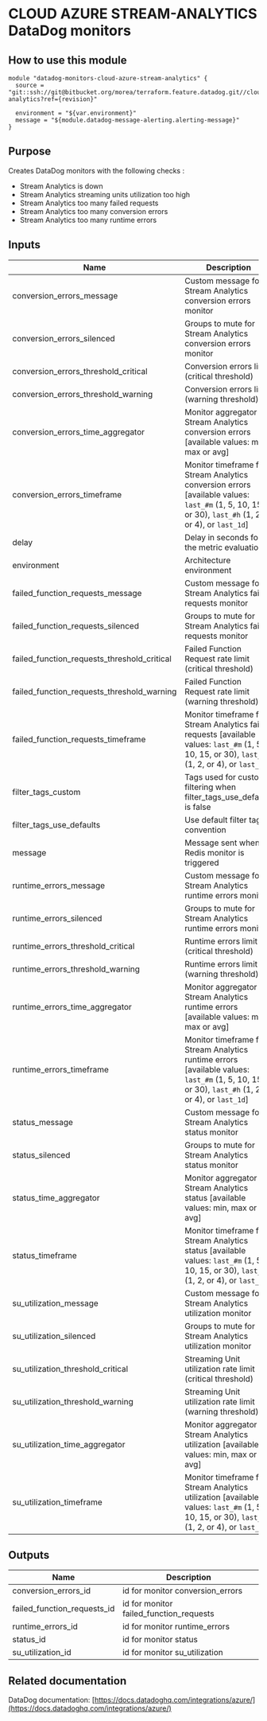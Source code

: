 # CLOUD AZURE STREAM-ANALYTICS DataDog monitors

## How to use this module

```
module "datadog-monitors-cloud-azure-stream-analytics" {
  source = "git::ssh://git@bitbucket.org/morea/terraform.feature.datadog.git//cloud/azure/stream-analytics?ref={revision}"

  environment = "${var.environment}"
  message = "${module.datadog-message-alerting.alerting-message}"
}

```

## Purpose

Creates DataDog monitors with the following checks :

- Stream Analytics is down
- Stream Analytics streaming units utilization too high
- Stream Analytics too many failed requests
- Stream Analytics too many conversion errors
- Stream Analytics too many runtime errors

## Inputs

| Name | Description | Type | Default | Required |
|------|-------------|:----:|:-----:|:-----:|
| conversion_errors_message | Custom message for Stream Analytics conversion errors monitor | string | `` | no |
| conversion_errors_silenced | Groups to mute for Stream Analytics conversion errors monitor | map | `<map>` | no |
| conversion_errors_threshold_critical | Conversion errors limit (critical threshold) | string | `10` | no |
| conversion_errors_threshold_warning | Conversion errors limit (warning threshold) | string | `0` | no |
| conversion_errors_time_aggregator | Monitor aggregator for Stream Analytics conversion errors [available values: min, max or avg] | string | `min` | no |
| conversion_errors_timeframe | Monitor timeframe for Stream Analytics conversion errors [available values: `last_#m` (1, 5, 10, 15, or 30), `last_#h` (1, 2, or 4), or `last_1d`] | string | `last_5m` | no |
| delay | Delay in seconds for the metric evaluation | string | `900` | no |
| environment | Architecture environment | string | - | yes |
| failed_function_requests_message | Custom message for Stream Analytics failed requests monitor | string | `` | no |
| failed_function_requests_silenced | Groups to mute for Stream Analytics failed requests monitor | map | `<map>` | no |
| failed_function_requests_threshold_critical | Failed Function Request rate limit (critical threshold) | string | `10` | no |
| failed_function_requests_threshold_warning | Failed Function Request rate limit (warning threshold) | string | `0` | no |
| failed_function_requests_timeframe | Monitor timeframe for Stream Analytics failed requests [available values: `last_#m` (1, 5, 10, 15, or 30), `last_#h` (1, 2, or 4), or `last_1d`] | string | `last_5m` | no |
| filter_tags_custom | Tags used for custom filtering when filter_tags_use_defaults is false | string | `*` | no |
| filter_tags_use_defaults | Use default filter tags convention | string | `true` | no |
| message | Message sent when a Redis monitor is triggered | string | - | yes |
| runtime_errors_message | Custom message for Stream Analytics runtime errors monitor | string | `` | no |
| runtime_errors_silenced | Groups to mute for Stream Analytics runtime errors monitor | map | `<map>` | no |
| runtime_errors_threshold_critical | Runtime errors limit (critical threshold) | string | `10` | no |
| runtime_errors_threshold_warning | Runtime errors limit (warning threshold) | string | `0` | no |
| runtime_errors_time_aggregator | Monitor aggregator for Stream Analytics runtime errors [available values: min, max or avg] | string | `min` | no |
| runtime_errors_timeframe | Monitor timeframe for Stream Analytics runtime errors [available values: `last_#m` (1, 5, 10, 15, or 30), `last_#h` (1, 2, or 4), or `last_1d`] | string | `last_5m` | no |
| status_message | Custom message for Stream Analytics status monitor | string | `` | no |
| status_silenced | Groups to mute for Stream Analytics status monitor | map | `<map>` | no |
| status_time_aggregator | Monitor aggregator for Stream Analytics status [available values: min, max or avg] | string | `max` | no |
| status_timeframe | Monitor timeframe for Stream Analytics status [available values: `last_#m` (1, 5, 10, 15, or 30), `last_#h` (1, 2, or 4), or `last_1d`] | string | `last_5m` | no |
| su_utilization_message | Custom message for Stream Analytics utilization monitor | string | `` | no |
| su_utilization_silenced | Groups to mute for Stream Analytics utilization monitor | map | `<map>` | no |
| su_utilization_threshold_critical | Streaming Unit utilization rate limit (critical threshold) | string | `80` | no |
| su_utilization_threshold_warning | Streaming Unit utilization rate limit (warning threshold) | string | `60` | no |
| su_utilization_time_aggregator | Monitor aggregator for Stream Analytics utilization [available values: min, max or avg] | string | `min` | no |
| su_utilization_timeframe | Monitor timeframe for Stream Analytics utilization [available values: `last_#m` (1, 5, 10, 15, or 30), `last_#h` (1, 2, or 4), or `last_1d`] | string | `last_5m` | no |

## Outputs

| Name | Description |
|------|-------------|
| conversion_errors_id | id for monitor conversion_errors |
| failed_function_requests_id | id for monitor failed_function_requests |
| runtime_errors_id | id for monitor runtime_errors |
| status_id | id for monitor status |
| su_utilization_id | id for monitor su_utilization |

## Related documentation

DataDog documentation: [https://docs.datadoghq.com/integrations/azure/](https://docs.datadoghq.com/integrations/azure/)
